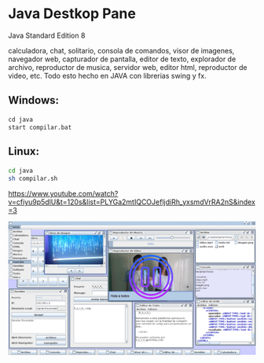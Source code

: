 # Java Destkop Pane
Java Standard Edition 8

calculadora, chat, solitario, consola de comandos, visor de imagenes, navegador web, capturador de pantalla, editor de texto, explorador de archivo, reproductor de musica, servidor web, editor html, reproductor de video, etc. Todo esto hecho en JAVA con librerias swing y fx.


## Windows: 
```batch
cd java
start compilar.bat
```

## Linux: 
```bash
cd java
sh compilar.sh
```


https://www.youtube.com/watch?v=cfiyu9p5dlU&t=120s&list=PLYGa2mtIQCOJefljdiRh_yxsmdVrRA2nS&index=3



![Captura de Pantalla](https://raw.githubusercontent.com/RicardoValladares/Java-Desktop-Pane/master/captura.png)

